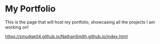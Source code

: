 <h1>My Portfolio</h1>

This is the page that will host my portfolio, showcasing all the projects I am working on!

https://smudge04.github.io/NathanSmith.github.io/index.html

